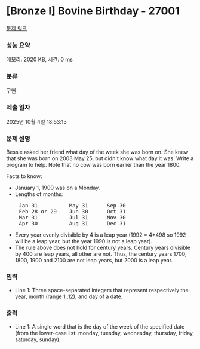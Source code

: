 # [Bronze I] Bovine Birthday - 27001 

[문제 링크](https://www.acmicpc.net/problem/27001) 

### 성능 요약

메모리: 2020 KB, 시간: 0 ms

### 분류

구현

### 제출 일자

2025년 10월 4일 18:53:15

### 문제 설명

<p>Bessie asked her friend what day of the week she was born on. She knew that she was born on 2003 May 25, but didn't know what day it was. Write a program to help. Note that no cow was born earlier than the year 1800.</p>

<p>Facts to know:</p>

<ul>
	<li>January 1, 1900 was on a Monday.</li>
	<li>Lengths of months:</li>
</ul>

<pre>    Jan 31          May 31      Sep 30
    Feb 28 or 29    Jun 30      Oct 31
    Mar 31          Jul 31      Nov 30
    Apr 30          Aug 31      Dec 31
</pre>

<ul>
	<li>Every year evenly divisible by 4 is a leap year (1992 = 4*498 so 1992 will be a leap year, but the year 1990 is not a leap year).</li>
	<li>The rule above does not hold for century years. Century years divisible by 400 are leap years, all other are not. Thus, the century years 1700, 1800, 1900 and 2100 are not leap years, but 2000 is a leap year.</li>
</ul>

### 입력 

 <ul>
	<li>Line 1: Three space-separated integers that represent respectively the year, month (range 1..12), and day of a date.</li>
</ul>

### 출력 

 <ul>
	<li>Line 1: A single word that is the day of the week of the specified date (from the lower-case list: monday, tuesday, wednesday, thursday, friday, saturday, sunday).</li>
</ul>

